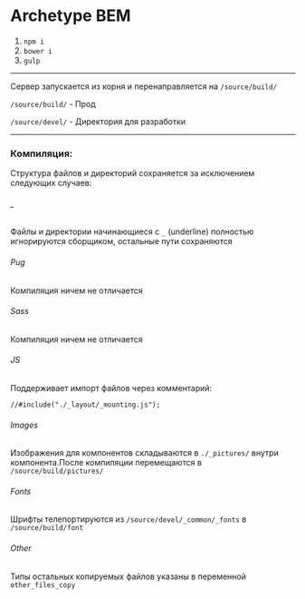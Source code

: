 # Archetype BEM

1. `npm i`
1. `bower i`
1. `gulp`

----

Сервер запускается из корня и перенаправляется на `/source/build/`


`/source/build/` - Прод

`/source/devel/` - Директория для разработки

----

### Компиляция:

Структура файлов и директорий сохраняется за исключением следующих случаев:


###### _

Файлы и директории начинающиеся с `_` (underline) полностью игнорируются сборщиком, остальные пути сохраняются

###### Pug

Компиляция ничем не отличается

###### Sass

Компиляция ничем не отличается

###### JS

Поддерживает импорт файлов через комментарий:
```JS
//#include("./_layout/_mounting.js");
```

###### Images

Изображения для компонентов складываются в `./_pictures/` внутри компонента.После компиляции перемещаются в `/source/build/pictures/`


###### Fonts

Шрифты телепортируются из `/source/devel/_common/_fonts` в `/source/build/font`

###### Other

Типы остальных копируемых файлов указаны в переменной `other_files_copy`
